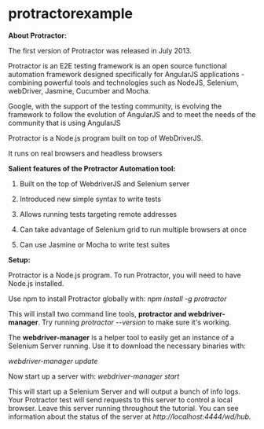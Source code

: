 # protractorexample
<b>About Protractor:</b>

The first version of Protractor was released in July 2013. 

Protractor is an E2E testing framework is an open source functional automation framework designed specifically for AngularJS applications - combining powerful tools and technologies such as NodeJS, Selenium, webDriver, Jasmine, Cucumber and Mocha.  

Google, with the support of the testing community, is evolving the framework to follow the evolution of AngularJS and to meet the needs of the community that is using AngularJS

Protractor is a Node.js program built on top of WebDriverJS.

It runs on real browsers and headless browsers


<b>Salient features of the Protractor Automation tool: </b>

1.	Built on the top of WebdriverJS and Selenium server

2.	Introduced new simple syntax to write tests

3.	Allows running tests targeting remote addresses

4.	Can take advantage of Selenium grid to run multiple browsers at once

5.	Can use Jasmine or Mocha to write test suites


<b>Setup:</b>

Protractor is a Node.js program. To run Protractor, you will need to have Node.js installed. 

Use npm to install Protractor globally with:
<i>npm install -g protractor </i>

This will install two command line tools, <b>protractor and webdriver-manager</b>. Try running <i>protractor --version</i> to make sure it's working.

The <b>webdriver-manager</b> is a helper tool to easily get an instance of a Selenium Server running. Use it to download the necessary binaries with:

<i>webdriver-manager update </i>

Now start up a server with:
<i>webdriver-manager start </i>

This will start up a Selenium Server and will output a bunch of info logs. Your Protractor test will send requests to this server to control a local browser. Leave this server running throughout the tutorial. You can see information about the status of the server at <i>http://localhost:4444/wd/hub.</i>
